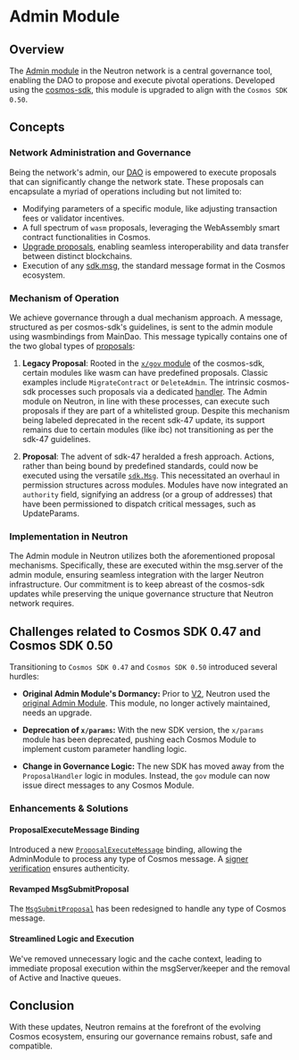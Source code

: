 # Admin Module

## Overview

The [Admin module](https://github.com/neutron-org/admin-module) in the Neutron network is a central governance tool, enabling the DAO to propose and execute pivotal operations. Developed using the [cosmos-sdk](https://github.com/cosmos/cosmos-sdk), this module is upgraded to align with the `Cosmos SDK 0.50`.


## Concepts

### Network Administration and Governance

Being the network's admin, our [DAO](/neutron/dao/overview) is empowered to execute proposals that can significantly change the network state. These proposals can encapsulate a myriad of operations including but not limited to:
- Modifying parameters of a specific module, like adjusting transaction fees or validator incentives.
- A full spectrum of `wasm` proposals, leveraging the WebAssembly smart contract functionalities in Cosmos.
- [Upgrade proposals](https://github.com/cosmos/cosmos-sdk/blob/main/x/upgrade/types/upgrade.pb.go), enabling seamless interoperability and data transfer between distinct blockchains.
- Execution of any [sdk.msg](https://github.com/cosmos/cosmos-sdk/tree/master/types), the standard message format in the Cosmos ecosystem.

### Mechanism of Operation

We achieve governance through a dual mechanism approach. A message, structured as per cosmos-sdk's guidelines, is sent to the admin module using wasmbindings from MainDao. This message typically contains one of the two global types of [proposals](https://github.com/cosmos/cosmos-sdk/tree/master/x/gov/spec):

1) **Legacy Proposal**: Rooted in the [`x/gov` module](https://github.com/cosmos/cosmos-sdk/tree/master/x/gov) of the cosmos-sdk, certain modules like wasm can have predefined proposals. Classic examples include `MigrateContract` or `DeleteAdmin`. The intrinsic cosmos-sdk processes such proposals via a dedicated [handler](https://github.com/cosmos/cosmos-sdk/tree/master/baseapp). The Admin module on Neutron, in line with these processes, can execute such proposals if they are part of a whitelisted group. Despite this mechanism being labeled deprecated in the recent sdk-47 update, its support remains due to certain modules (like ibc) not transitioning as per the sdk-47 guidelines.

2) **Proposal**: The advent of sdk-47 heralded a fresh approach. Actions, rather than being bound by predefined standards, could now be executed using the versatile [`sdk.Msg`](https://github.com/cosmos/cosmos-sdk/tree/master/types). This necessitated an overhaul in permission structures across modules. Modules have now integrated an `authority` field, signifying an address (or a group of addresses) that have been permissioned to dispatch critical messages, such as UpdateParams.

### Implementation in Neutron

The Admin module in Neutron utilizes both the aforementioned proposal mechanisms. Specifically, these are executed within the msg.server of the admin module, ensuring seamless integration with the larger Neutron infrastructure. Our commitment is to keep abreast of the cosmos-sdk updates while preserving the unique governance structure that Neutron network requires.

## Challenges related to Cosmos SDK 0.47 and Cosmos SDK 0.50

Transitioning to `Cosmos SDK 0.47` and `Cosmos SDK 0.50`  introduced several hurdles:

- **Original Admin Module's Dormancy:** Prior to [V2](https://github.com/neutron-org/neutron/releases/tag/v2.0.0), Neutron used the [original Admin Module](https://github.com/Ethernal-Tech/admin-module). This module, no longer actively maintained, needs an upgrade.

- **Deprecation of `x/params`:** With the new SDK version, the `x/params` module has been deprecated, pushing each Cosmos Module to implement custom parameter handling logic.

- **Change in Governance Logic:** The new SDK has moved away from the `ProposalHandler` logic in modules. Instead, the `gov` module can now issue direct messages to any Cosmos Module.

### Enhancements & Solutions

#### ProposalExecuteMessage Binding
Introduced a new [`ProposalExecuteMessage`](https://github.com/neutron-org/neutron/blob/5def8658ff80afe6851d3992afde0e002b7a82c8/wasmbinding/bindings/msg.go#L107) binding, allowing the AdminModule to process any type of Cosmos message. A [signer verification](https://github.com/neutron-org/neutron/blob/5def8658ff80afe6851d3992afde0e002b7a82c8/wasmbinding/message_plugin.go#L563) ensures authenticity.

#### Revamped MsgSubmitProposal
The [`MsgSubmitProposal`](https://github.com/neutron-org/admin-module/blob/master/x/adminmodule/keeper/msg_server_submit_proposal.go) has been redesigned to handle any type of Cosmos message.

#### Streamlined Logic and Execution
We've removed unnecessary logic and the cache context, leading to immediate proposal execution within the msgServer/keeper and the removal of Active and Inactive queues.

## Conclusion

With these updates, Neutron remains at the forefront of the evolving Cosmos ecosystem, ensuring our governance remains robust, safe and compatible.
